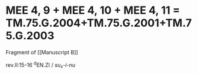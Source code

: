 # MEE 4, 9 + MEE 4, 10 + MEE 4, 11 = TM.75.G.2004+TM.75.G.2001+TM.75.G.2003

Fragment of [[Manuscript B]]

rev.II:15-16    <sup>d</sup>EN.ZI / *su*₂-*i-nu*
